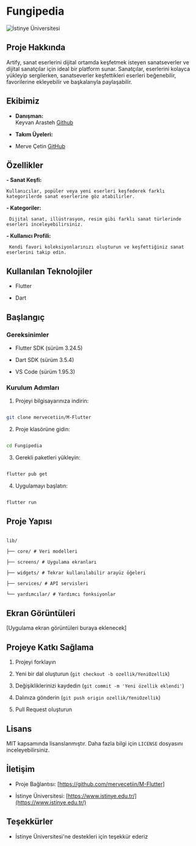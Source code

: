 # Fungipedia

  

![İstinye Üniversitesi](https://www.unitededucation.com/linklogoch/istinye-university-logo.png)

  

## Proje Hakkında

Artify, sanat eserlerini dijital ortamda keşfetmek isteyen sanatseverler ve dijital sanatçılar için ideal bir platform sunar. Sanatçılar, eserlerini kolayca yükleyip sergilerken, sanatseverler keşfettikleri eserleri beğenebilir, favorilerine ekleyebilir ve başkalarıyla paylaşabilir.



  

## Ekibimiz

-  **Danışman:**  
Keyvan Arasteh [Github](https://github.com/keyvanarasteh)


-  **Takım Üyeleri:**

- Merve Çetin [GitHub](https://github.com/mervecetiin)

  
## Özellikler

**- Sanat Keşfi:**

	Kullanıcılar, popüler veya yeni eserleri keşfederek farklı kategorilerde sanat eserlerine göz atabilirler.
**- Kategoriler:**

	 Dijital sanat, illüstrasyon, resim gibi farklı sanat türlerinde eserleri inceleyebilirsiniz.
**- Kullanıcı Profili:**

	 Kendi favori koleksiyonlarınızı oluşturun ve keşfettiğiniz sanat eserlerini takip edin.
## Kullanılan Teknolojiler

- Flutter

- Dart

## Başlangıç

  

### Gereksinimler

- Flutter SDK (sürüm 3.24.5)

- Dart SDK (sürüm 3.5.4)

- VS Code (sürüm 1.95.3)

  

### Kurulum Adımları

1. Projeyi bilgisayarınıza indirin:

```bash

git clone mervecetiin/M-Flutter

```

  

2. Proje klasörüne gidin:

```bash

cd Fungipedia

```

  

3. Gerekli paketleri yükleyin:

```bash

flutter pub get

```

  

4. Uygulamayı başlatın:

```bash

flutter run

```

  

## Proje Yapısı

```

lib/

├── core/ # Veri modelleri

├── screens/ # Uygulama ekranları

├── widgets/ # Tekrar kullanılabilir arayüz öğeleri

├── services/ # API servisleri

└── yardımcılar/ # Yardımcı fonksiyonlar

```

  

## Ekran Görüntüleri

[Uygulama ekran görüntüleri buraya eklenecek]

  

## Projeye Katkı Sağlama

1. Projeyi forklayın

2. Yeni bir dal oluşturun (`git checkout -b ozellik/YeniOzellik`)

3. Değişikliklerinizi kaydedin (`git commit -m 'Yeni özellik eklendi'`)

4. Dalınıza gönderin (`git push origin ozellik/YeniOzellik`)

5. Pull Request oluşturun

  

## Lisans

MIT kapsamında lisanslanmıştır. Daha fazla bilgi için `LICENSE` dosyasını inceleyebilirsiniz.

  

## İletişim

- Proje Bağlantısı: [https://github.com/mervecetiin/M-Flutter]

- İstinye Üniversitesi: [https://www.istinye.edu.tr/](https://www.istinye.edu.tr/)

  

## Teşekkürler

- İstinye Üniversitesi'ne destekleri için teşekkür ederiz

